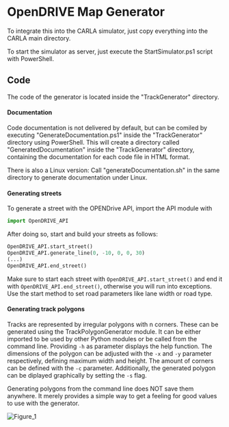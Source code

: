 # OpenDRIVE Map Generator

To integrate this into the CARLA simulator, just copy everything into the CARLA main directory.

To start the simulator as server, just execute the StartSimulator.ps1 script with PowerShell.

## Code

The code of the generator is located inside the "TrackGenerator" directory.

#### Documentation

Code documentation is not delivered by default, but can be comiled by executing "GenerateDocumentation.ps1" inside the "TrackGenerator" directory using PowerShell.
This will create a directory called "GeneratedDocumentation" inside the "TrackGenerator" directory, containing the documentation for each code file in HTML format.

There is also a Linux version: Call "generateDocumentation.sh" in the same directory to generate documentation under Linux.

#### Generating streets

To generate a street with the OPENDrive API, import the API module with 
```python
import OpenDRIVE_API
```

After doing so, start and build your streets as follows:
```python
OpenDRIVE_API.start_street()
OpenDRIVE_API.generate_line(0, -10, 0, 0, 30)
(...)
OpenDRIVE_API.end_street()
```
Make sure to start each street with `OpenDRIVE_API.start_street()` and end it with `OpenDRIVE_API.end_street()`, otherwise you will run into exceptions.
Use the start method to set road parameters like lane width or road type.

#### Generating track polygons

Tracks are represented by irregular polygons with n corners. These can be generated using the TrackPolygonGenerator module. It can be either imported to be used by other Python modules or be called from the command line. Providing `-h` as parameter displays the help function.
The dimensions of the polygon can be adjusted with the `-x` and `-y` parameter respectively, defining maximum width and height. The amount of corners can be defined with the `-c` parameter.
Additionally, the generated polygon can be diplayed graphically by setting the `-s` flag.

Generating polygons from the command line does NOT save them anywhere. It merely provides a simple way to get a feeling for good values to use with the generator.

![Figure_1](/uploads/4607a15e03fbe66a5cd1d16498f0be1a/Figure_1.png)